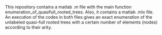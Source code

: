 This repository contains a matlab .m file with the main function enumeration_of_quasifull_rooted_trees. Also, it contains a matlab .mlx file. An execution of the codes in both files gives an exact enumeration of the unlabeled quasi-full rooted trees with a certain number of elements (nodes) according to their arity.
